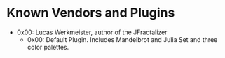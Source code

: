 Known Vendors and Plugins
=========================

* 0x00: Lucas Werkmeister, author of the JFractalizer
  * 0x00: Default Plugin. Includes Mandelbrot and Julia Set and three color palettes.